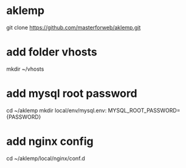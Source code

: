 # aklemp
git clone https://github.com/masterforweb/aklemp.git

# add folder vhosts
mkdir ~/vhosts

# add mysql root password
cd ~/aklemp
mkdir local/env/mysql.env:
MYSQL_ROOT_PASSWORD={PASSWORD}

# add nginx config
cd ~/aklemp/local/nginx/conf.d





